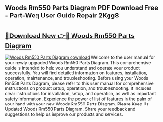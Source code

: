 ## Woods Rm550 Parts Diagram PDF Download Free - Part-Weq User Guide Repair 2Kgg8

# <h2><a href="http://dfkti2.blite.top/?on=Woods+Rm550+Parts+Diagram">🔗Download New 👉🔴 Woods Rm550 Parts Diagram</a></h2>

[![Woods Rm550 Parts Diagram download](https://i.imgur.com/lujVjoI.png)](http://dfkti2.blite.top/?on=Woods+Rm550+Parts+Diagram)
Welcome to the user manual for your newly upgraded Woods Rm550 Parts Diagram. This comprehensive guide is intended to help you understand and operate your product successfully. You will find detailed information on features, installation, operation, maintenance, and troubleshooting. Before using your Woods Rm550 Parts Diagram, please refer to this user manual for comprehensive instructions on product setup, operation, and troubleshooting. It includes clear instructions for installation, setup, and operation, as well as important safety information. Experience the power of list of features in the palm of your hand with your new Woods Rm550 Parts Diagram. Please Keep Us Updated Woods Rm550 Parts Diagram. Share your feedback and suggestions to help us improve our products and services.
